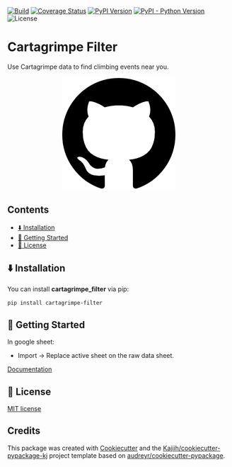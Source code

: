 [![Build][github-ci-image]][github-ci-link]
[![Coverage Status][codecov-image]][codecov-link]
[![PyPI Version][pypi-image]][pypi-link]
[![PyPI - Python Version][python-image]][pypi-link]
![License][license-image]

# Cartagrimpe Filter

Use Cartagrimpe data to find climbing events near you.

<p align="center">
  <img src="media/package_illustration.png" alt="Illustration">
</p>

## Contents <!-- omit from toc -->

- [⬇️ Installation](#️-installation)
- [🏃 Getting Started](#-getting-started)
- [🧾 License](#-license)

## ⬇️ Installation

You can install **cartagrimpe_filter** via pip:

```bash
pip install cartagrimpe-filter
```

<!-- ### Requirements -->

## 🏃 Getting Started

In google sheet:

- Import -> Replace active sheet on the raw data sheet.

[Documentation](https://cartagrimpe-filter.readthedocs.io)

<!-- ## 📔 Citation -->

## 🧾 License

[MIT license](LICENSE)

<!-- ## 🤝 Contributing -->

## Credits <!-- omit from toc -->

This package was created with [Cookiecutter](https://github.com/audreyr/cookiecutter) and the [Kajiih/cookiecutter-pypackage-kj](https://github.com/Kajiih/cookiecutter-pypackage-kj) project template based on  [audreyr/cookiecutter-pypackage](https://github.com/audreyr/cookiecutter-pypackage).

<!-- Links -->
[github-ci-image]: https://github.com/Kajiih/cartagrimpe_filter/actions/workflows/build.yml/badge.svg?branch=main
[github-ci-link]: https://github.com/Kajiih/cartagrimpe_filter/actions?query=workflow%3Abuild+branch%3Amain

[codecov-image]: https://img.shields.io/codecov/c/github/Kajiih/cartagrimpe_filter/main.svg?logo=codecov&logoColor=aaaaaa&labelColor=333333
[codecov-link]: https://codecov.io/github/Kajiih/cartagrimpe_filter

[pypi-image]: https://img.shields.io/pypi/v/cartagrimpe-filter.svg?logo=pypi&logoColor=aaaaaa&labelColor=333333
[pypi-link]: https://pypi.python.org/pypi/cartagrimpe-filter

[python-image]: https://img.shields.io/pypi/pyversions/cartagrimpe-filter?logo=python&logoColor=aaaaaa&labelColor=333333
[license-image]: https://img.shields.io/badge/license-MIT_license-blue.svg?labelColor=333333
